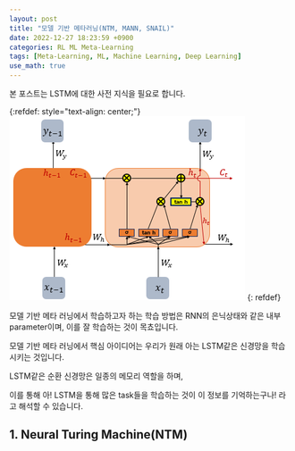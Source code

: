 ```yaml
---
layout: post
title: "모델 기반 메타러닝(NTM, MANN, SNAIL)"
date: 2022-12-27 18:23:59 +0900
categories: RL ML Meta-Learning
tags: [Meta-Learning, ML, Machine Learning, Deep Learning]
use_math: true
---
```


본 포스트는 LSTM에 대한 사전 지식을 필요로 합니다.

{:refdef: style="text-align: center;"}
![img](/assets/img/lstm_figure.png)
{: refdef}

모델 기반 메타 러닝에서 학습하고자 하는 학습 방법은 RNN의 은닉상태와 같은 내부 parameter이며, 이를 잘 학습하는 것이 목쵸입니다.

모델 기반 메타 러닝에서 핵심 아이디어는 우리가 원래 아는 LSTM같은 신경망을 학습시키는 것입니다.

LSTM같은 순환 신경망은 일종의 메모리 역할을 하며,

이를 통해 아! LSTM을 통해 많은 task들을 학습하는 것이 이 정보를 기억하는구나! 라고 해석할 수 있습니다.

## 1. Neural Turing Machine(NTM)

